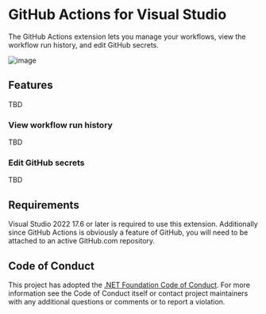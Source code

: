 # GitHub Actions for Visual Studio
The GitHub Actions extension lets you manage your workflows, view the workflow run history, and edit GitHub secrets.

![image](https://github.com/timheuer/GitHubActionsVS/assets/4821/49c24fdd-6eae-46f1-beca-0f14fb2afbc1)



## Features
TBD

### View workflow run history
TBD

### Edit GitHub secrets
TBD

## Requirements
Visual Studio 2022 17.6 or later is required to use this extension.  Additionally since GitHub Actions is obviously a feature of GitHub, you will need to be attached to an active GitHub.com repository.

## Code of Conduct
This project has adopted the [.NET Foundation Code of Conduct](https://dotnetfoundation.org/code-of-conduct). For more information see the Code of Conduct itself or contact project maintainers with any additional questions or comments or to report a violation.
